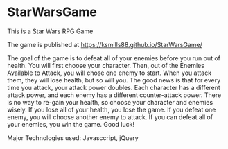 # StarWarsGame
This is a Star Wars RPG Game

The game is published at https://ksmills88.github.io/StarWarsGame/

The goal of the game is to defeat all of your enemies before you run out of health. You will first choose your character. Then, out of the Enemies Available to Attack, you will chose one enemy to start. When you attack them, they will lose health, but so will you. The good news is that for every time you attack, your attack power doubles. Each character has a different attack power, and each enemy has a different counter-attack power. There is no way to re-gain your health, so choose your character and enemies wisely. If you lose all of your health, you lose the game. If you defeat one enemy, you will choose another enemy to attack. If you can defeat all of your enemies, you win the game. Good luck!

Major Technologies used: Javasccript, jQuery
